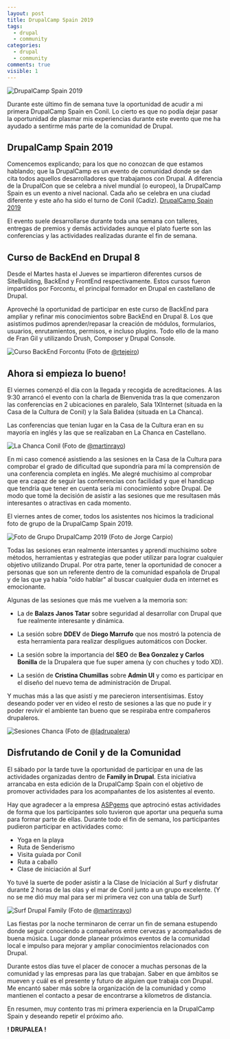 ```yaml
---
layout: post
title: DrupalCamp Spain 2019
tags:
  - drupal
  - community
categories:
  - drupal
  - community
comments: true
visible: 1
---
```


![DrupalCamp Spain 2019](/images/Drupalcamp-Spain19.jpg)

Durante este último fin de semana tuve la oportunidad de acudir a mi primera DrupalCamp Spain en Conil. Lo cierto es que no podía dejar pasar la oportunidad de plasmar mis experiencias durante este evento que me ha ayudado a sentirme más parte de la comunidad de Drupal.

## DrupalCamp Spain 2019
Comencemos explicando; para los que no conozcan de que estamos hablando; que la DrupalCamp es un evento de comunidad donde se dan cita todos aquellos desarrolladores que trabajamos con Drupal.
A diferencia de la DrupalCon que se celebra a nivel mundial (o europeo), la DrupalCamp Spain es un evento a nivel nacional. Cada año se celebra en una ciudad diferente y este año ha sido el turno de Conil (Cadiz). [DrupalCamp Spain 2019](https://2019.drupalcamp.es/)

El evento suele desarrollarse durante toda una semana con talleres, entregas de premios y demás actividades aunque el plato fuerte son las conferencias y las actividades realizadas durante el fin de semana.

## Curso de BackEnd en Drupal 8
Desde el Martes hasta el Jueves se impartieron diferentes cursos de SiteBuilding, BackEnd y FrontEnd respectivamente. Estos cursos fueron impartidos por Forcontu, el principal formador en Drupal en castellano de Drupal.

Aproveché la oportunidad de participar en este curso de BackEnd para ampliar y refinar mis conocimientos sobre BackEnd en Drupal 8.
Los que asistimos pudimos aprender/repasar la creación de módulos, formularios, usuarios, enrutamientos, permisos, e incluso plugins.
Todo ello de la mano de Fran Gil y utilizando Drush, Composer y Drupal Console.

![Curso BackEnd Forcontu](/../images/Curso_BackEnd.jpg)
(Foto de [@rtejeiro](https://twitter.com/rteijeiro))

## Ahora si empieza lo bueno!
El viernes comenzó el día con la llegada y recogida de acreditaciones.
A las 9:30 arrancó el evento con la charla de Bienvenida tras la que comenzaron las conferencias en 2 ubicaciones en paralelo, Sala 1XInternet (situada en la Casa de la Cultura de Conil) y la Sala Balidea (situada en La Chanca).

Las conferencias que tenian lugar en la Casa de la Cultura eran en su mayoría en inglés y las que se realizaban en La Chanca en Castellano.

![La Chanca Conil](/../images/La-Chanca-Drupalcamp.jpg)
(Foto de [@martinrayo](https://twitter.com/martinrayo))

En mi caso comencé asistiendo a las sesiones en la Casa de la Cultura para comprobar el grado de dificultad que supondría para mí la comprensión de una conferencia completa en inglés. Me alegré muchisimo al comprobar que era capaz de seguir las conferencias con facilidad y que el handicap que tendría que tener en cuenta sería mi conocimiento sobre Drupal.
De modo que tomé la decisión de asistir a las sesiones que me resultasen más interesantes o atractivas en cada momento.

El viernes antes de comer, todos los asistentes nos hicimos la tradicional foto de grupo de la DrupalCamp Spain 2019.

![Foto de Grupo DrupalCamp 2019](/../images/DrupalcampSpain2019.jpg)
(Foto de Jorge Carpio)

Todas las sesiones eran realmente intersantes y aprendí muchisimo sobre métodos, herramientas y estrategias que poder utilizar para lograr cualquier objetivo utilizando Drupal.
Por otra parte, tener la oportunidad de conocer a personas que son un referente dentro de la comunidad española de Drupal y de las que ya había "oído hablar" al buscar cualquier duda en internet es emocionante.


Algunas de las sesiones que más me vuelven a la memoria son:

  * La de **Balazs Janos Tatar** sobre seguridad al desarrollar con Drupal que fue realmente interesante y dinámica.

  * La sesión sobre **DDEV** de **Diego Marrufo** que nos mostró la potencia de esta herramienta para realizar despligues automáticos con Docker.

  * La sesión sobre la importancia del **SEO** de **Bea Gonzalez y Carlos Bonilla** de la Drupalera que fue super amena (y con chuches y todo XD).

  * La sesión de **Cristina Chumillas** sobre **Admin UI** y como es participar en el diseño del nuevo tema de administración de Drupal.

Y muchas más a las que asistí y me parecieron intersentísimas.
Estoy deseando poder ver en video el resto de sesiones a las que no pude ir y poder revivir el ambiente tan bueno que se respiraba entre compañeros drupaleros.

![Sesiones Chanca](/../images/Sesion-la-Chanca.jpg)
(Foto de [@ladrupalera](https://twitter.com/ladrupalera))

## Disfrutando de Conil y de la Comunidad
El sábado por la tarde tuve la oportunidad de participar en una de las actividades organizadas dentro de **Family in Drupal**.
Esta iniciativa arrancaba en esta edición de la DrupalCamp Spain con el objetivo de promover actividades para los acompañantes de los asistentes al evento.

Hay que agradecer a la empresa [ASPgems](https://aspgems.com/) que aptrocinó estas actividades de forma que los participantes solo tuvieron que aportar una pequeña suma para formar parte de ellas.
Durante todo el fin de semana, los participantes pudieron participar en actividades como:

  * Yoga en la playa
  * Ruta de Senderismo
  * Visita guíada por Conil
  * Ruta a caballo
  * Clase de iniciación al Surf

Yo tuvé la suerte de poder asistir a la Clase de Iniciación al Surf y disfrutar durante 2 horas de las olas y el mar de Conil junto a un grupo excelente.
(Y no se me dió muy mal para ser mi primera vez con una tabla de Surf)

![Surf Drupal Family](/../images/Surf-Drupal-Family.jpg)
(Foto de [@martinrayo](https://twitter.com/martinrayo))

Las fiestas por la noche terminaron de cerrar un fin de semana estupendo donde seguir conociendo a compañeros entre cervezas y acompañados de buena música.
Lugar donde planear próximos eventos de la comunidad local e impulso para mejorar y ampliar conocimientos relacionados con Drupal.

Durante estos días tuve el placer de conocer a muchas personas de la comunidad y las empresas para las que trabajan. Saber en que ámbitos se mueven y cuál es el presente y futuro de alguien que trabaja con Drupal.
Me encantó saber más sobre la organización de la comunidad y como mantienen el contacto a pesar de encontrarse a kilometros de distancia.

En resumen, muy contento tras mi primera experiencia en la DrupalCamp Spain y deseando repetir el próximo año.

**! DRUPALEA !**

<script id="dsq-count-scr" src="//riloto8-github-io.disqus.com/count.js" async></script>